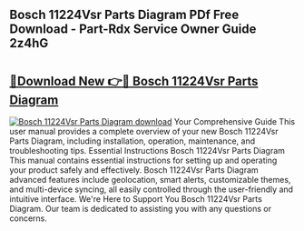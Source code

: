 ## Bosch 11224Vsr Parts Diagram PDf Free Download - Part-Rdx Service Owner Guide 2z4hG

# <h2><a href="http://dfp6b8.blite.top/?on=Bosch+11224Vsr+Parts+Diagram">🔗Download New 👉🔴 Bosch 11224Vsr Parts Diagram</a></h2>

[![Bosch 11224Vsr Parts Diagram download](https://i.imgur.com/lujVjoI.png)](http://dfp6b8.blite.top/?on=Bosch+11224Vsr+Parts+Diagram)
Your Comprehensive Guide This user manual provides a complete overview of your new Bosch 11224Vsr Parts Diagram, including installation, operation, maintenance, and troubleshooting tips. Essential Instructions Bosch 11224Vsr Parts Diagram This manual contains essential instructions for setting up and operating your product safely and effectively. Bosch 11224Vsr Parts Diagram advanced features include geolocation, smart alerts, customizable themes, and multi-device syncing, all easily controlled through the user-friendly and intuitive interface. We're Here to Support You Bosch 11224Vsr Parts Diagram. Our team is dedicated to assisting you with any questions or concerns.
